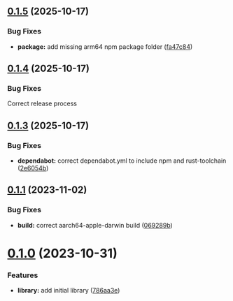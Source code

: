 ## [0.1.5](https://github.com/tamascsaba/node-rs-krb5/compare/v0.1.2...v0.1.5) (2025-10-17)


### Bug Fixes

* **package:** add missing arm64 npm package folder ([fa47c84](https://github.com/tamascsaba/node-rs-krb5/commit/fa47c84a1b165defec4c64b0aa8a36019db143c4))


## [0.1.4](https://github.com/tamascsaba/node-rs-krb5/compare/v0.1.3...v0.1.4) (2025-10-17)


### Bug Fixes

Correct release process



## [0.1.3](https://github.com/tamascsaba/node-rs-krb5/compare/v0.1.3...v0.1.3) (2025-10-17)


### Bug Fixes

* **dependabot:** correct dependabot.yml to include npm and rust-toolchain ([2e6054b](https://github.com/tamascsaba/node-rs-krb5/commit/2e6054b330a018ba3bbe75a18ada95bee2e89060))



## [0.1.1](https://github.com/tamascsaba/node-rs-krb5/compare/v0.1.0...v0.1.1) (2023-11-02)


### Bug Fixes

* **build:** correct aarch64-apple-darwin build ([069289b](https://github.com/tamascsaba/node-rs-krb5/commit/069289bb7c1926011479b682e966e7119d492aa6))



# [0.1.0](https://github.com/tamascsaba/node-rs-krb5/compare/786aa3e338f93afac5c239569da301ab046f8dd1...v0.1.0) (2023-10-31)


### Features

* **library:** add initial library ([786aa3e](https://github.com/tamascsaba/node-rs-krb5/commit/786aa3e338f93afac5c239569da301ab046f8dd1))
